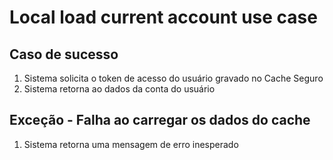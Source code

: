 # Local load current account use case

## Caso de sucesso
1. Sistema solicita o token de acesso do usuário gravado no Cache Seguro
2. Sistema retorna ao dados da conta do usuário

## Exceção - Falha ao carregar os dados do cache
1. Sistema retorna uma mensagem de erro inesperado